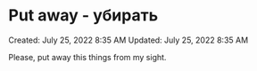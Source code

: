 # Put away - убирать

Created: July 25, 2022 8:35 AM
Updated: July 25, 2022 8:35 AM

Please, put away this things from my sight.
